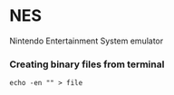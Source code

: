 # NES
Nintendo Entertainment System emulator

### Creating binary files from terminal
```
echo -en "" > file
```
